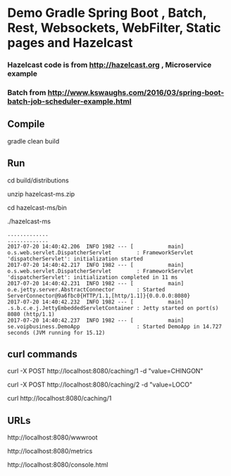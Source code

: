 # Demo Gradle Spring Boot , Batch, Rest, Websockets, WebFilter, Static pages and Hazelcast


### Hazelcast code is from http://hazelcast.org , Microservice example
### Batch from http://www.kswaughs.com/2016/03/spring-boot-batch-job-scheduler-example.html

## Compile
gradle clean build

## Run

cd build/distributions

unzip hazelcast-ms.zip

cd hazelcast-ms/bin

./hazelcast-ms

```
.............
.............
2017-07-20 14:40:42.206  INFO 1982 --- [           main] o.s.web.servlet.DispatcherServlet        : FrameworkServlet 'dispatcherServlet': initialization started
2017-07-20 14:40:42.217  INFO 1982 --- [           main] o.s.web.servlet.DispatcherServlet        : FrameworkServlet 'dispatcherServlet': initialization completed in 11 ms
2017-07-20 14:40:42.231  INFO 1982 --- [           main] o.e.jetty.server.AbstractConnector       : Started ServerConnector@9a6fbc0{HTTP/1.1,[http/1.1]}{0.0.0.0:8080}
2017-07-20 14:40:42.232  INFO 1982 --- [           main] .s.b.c.e.j.JettyEmbeddedServletContainer : Jetty started on port(s) 8080 (http/1.1)
2017-07-20 14:40:42.237  INFO 1982 --- [           main] se.voipbusiness.DemoApp                  : Started DemoApp in 14.727 seconds (JVM running for 15.12)
```

## curl commands

curl -X POST http://localhost:8080/caching/1 -d "value=CHINGON"

curl -X POST http://localhost:8080/caching/2 -d "value=LOCO"

curl http://localhost:8080/caching/1

## URLs

http://localhost:8080/wwwroot

http://localhost:8080/metrics

http://localhost:8080/console.html